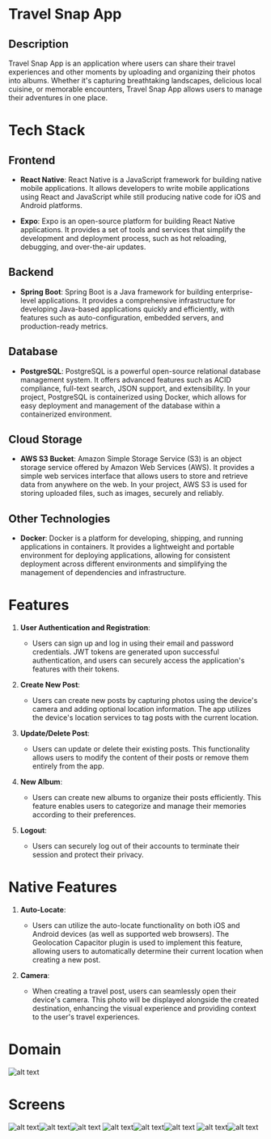 # Travel Snap App

## Description
Travel Snap App is an application where users can share their travel experiences and other moments by uploading and organizing their photos into albums. Whether it's capturing breathtaking landscapes, delicious local cuisine, or memorable encounters, Travel Snap App allows users to manage their adventures in one place.

# Tech Stack

## Frontend

- **React Native**: React Native is a JavaScript framework for building native mobile applications. It allows developers to write mobile applications using React and JavaScript while still producing native code for iOS and Android platforms.
  
- **Expo**: Expo is an open-source platform for building React Native applications. It provides a set of tools and services that simplify the development and deployment process, such as hot reloading, debugging, and over-the-air updates.

## Backend

- **Spring Boot**: Spring Boot is a Java framework for building enterprise-level applications. It provides a comprehensive infrastructure for developing Java-based applications quickly and efficiently, with features such as auto-configuration, embedded servers, and production-ready metrics.

## Database

- **PostgreSQL**: PostgreSQL is a powerful open-source relational database management system. It offers advanced features such as ACID compliance, full-text search, JSON support, and extensibility. In your project, PostgreSQL is containerized using Docker, which allows for easy deployment and management of the database within a containerized environment.

## Cloud Storage

- **AWS S3 Bucket**: Amazon Simple Storage Service (S3) is an object storage service offered by Amazon Web Services (AWS). It provides a simple web services interface that allows users to store and retrieve data from anywhere on the web. In your project, AWS S3 is used for storing uploaded files, such as images, securely and reliably.

## Other Technologies

- **Docker**: Docker is a platform for developing, shipping, and running applications in containers. It provides a lightweight and portable environment for deploying applications, allowing for consistent deployment across different environments and simplifying the management of dependencies and infrastructure.

# Features

1. **User Authentication and Registration**:
   - Users can sign up and log in using their email and password credentials. JWT tokens are generated upon successful authentication, and users can securely access the application's features with their tokens.

2. **Create New Post**:
   - Users can create new posts by capturing photos using the device's camera and adding optional location information. The app utilizes the device's location services to tag posts with the current location.

3. **Update/Delete Post**:
   - Users can update or delete their existing posts. This functionality allows users to modify the content of their posts or remove them entirely from the app.

4. **New Album**:
   - Users can create new albums to organize their posts efficiently. This feature enables users to categorize and manage their memories according to their preferences.

5. **Logout**:
   - Users can securely log out of their accounts to terminate their session and protect their privacy.

# Native Features

1. **Auto-Locate**:
   - Users can utilize the auto-locate functionality on both iOS and Android devices (as well as supported web browsers). The Geolocation Capacitor plugin is used to implement this feature, allowing users to automatically determine their current location when creating a new post.

2. **Camera**:
   - When creating a travel post, users can seamlessly open their device's camera. This photo will be displayed alongside the created destination, enhancing the visual experience and providing context to the user's travel experiences.


# Domain

![alt text](travel_snap_class_diagram.jpg)

# Screens

![alt text](login.PNG)![alt text](signup.PNG)![alt text](home-page.PNG)
![alt text](drawer.PNG)![alt text](post.PNG)![alt text](albums.PNG)
![alt text](new-post.PNG)![alt text](new-album.PNG)